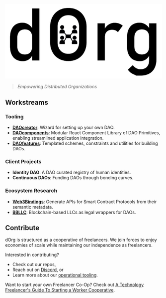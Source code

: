 ![](LOGO.png)
> *Empowering Distributed Organizations*

## Workstreams

### Tooling

- **[DAOcreator](https://github.com/dOrgTech/DAOcreator)**: Wizard for setting up your own DAO.
- **[DAOcomponents](https://github.com/dOrgTech/DAOcomponents)**: Modular React Component Library of DAO Primitives, enabling streamlined application integration.
- **[DAOfeatures](https://github.com/dOrgTech/DAOfeatures)**: Templated schemes, constraints and utilities for building DAOs.

### Client Projects
- **Identity DAO**: A DAO curated registry of human identities.
- **Continuous DAOs**: Funding DAOs through bonding curves.

### Ecosystem Research

- **[Web3Bindings](https://github.com/web3bindings/prototype)**: Generate APIs for Smart Contract Protocols from their semantic metadata.
- **[BBLLC](https://docs.google.com/document/d/18gfexutgAVBpEpCyDg2e0XvudLNpZ-sjfp3gYQVesR4/)**: Blockchain-based LLCs as legal wrappers for DAOs. 

## Contribute
dOrg is structured as a cooperative of freelancers. We join forces to enjoy economies of scale while maintaining our independence as freelancers.

Interested in contributing?

- Check out our repos,
- Reach out on [Discord](https://discord.gg/6Kujmad), or
- Learn more about our [operational tooling](./operations.md).

Want to start your own Freelancer Co-Op? Check out [A Technology Freelancer's Guide To Starting a Worker Cooperative](https://www.techworker.coop/sites/default/files/TechCoopHOWTO.pdf).
